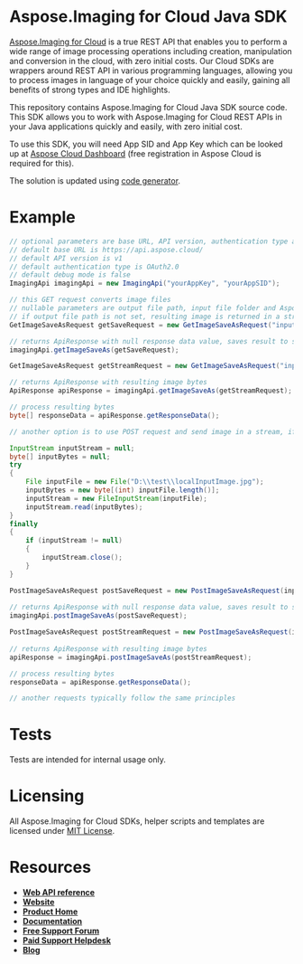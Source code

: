 # Aspose.Imaging for Cloud Java SDK
[Aspose.Imaging for Cloud](https://products.aspose.cloud/imaging/cloud) is a true REST API that enables you to perform a wide range of image processing operations including creation, manipulation and conversion in the cloud, with zero initial costs. Our Cloud SDKs are wrappers around REST API in various programming languages, allowing you to process images in language of your choice quickly and easily, gaining all benefits of strong types and IDE highlights. 

This repository contains Aspose.Imaging for Cloud Java SDK source code. This SDK allows you to work with Aspose.Imaging for Cloud REST APIs in your Java applications quickly and easily, with zero initial cost.

To use this SDK, you will need App SID and App Key which can be looked up at [Aspose Cloud Dashboard](https://dashboard.aspose.cloud/#/apps) (free registration in Aspose Cloud is required for this).

The solution is updated using [code generator](https://github.com/aspose-imaging-cloud/aspose-imaging-cloud-codegen).

# Example
```java
// optional parameters are base URL, API version, authentication type and debug mode
// default base URL is https://api.aspose.cloud/
// default API version is v1
// default authentication type is OAuth2.0
// default debug mode is false
ImagingApi imagingApi = new ImagingApi("yourAppKey", "yourAppSID");

// this GET request converts image files
// nullable parameters are output file path, input file folder and Aspose storage name (if you have more than one storage and want to use non-default one) 
// if output file path is not set, resulting image is returned in a stream; otherwise, it's saved at the specified path in the storage and null is returned
GetImageSaveAsRequest getSaveRequest = new GetImageSaveAsRequest("inputImage.jpg", "png", "ResultFolder/resultImage.png", "InputFolder", null);

// returns ApiResponse with null response data value, saves result to storage
imagingApi.getImageSaveAs(getSaveRequest);

GetImageSaveAsRequest getStreamRequest = new GetImageSaveAsRequest("inputImage.jpg", "png", null, "InputFolder", null);

// returns ApiResponse with resulting image bytes
ApiResponse apiResponse = imagingApi.getImageSaveAs(getStreamRequest);

// process resulting bytes
byte[] responseData = apiResponse.getResponseData();

// another option is to use POST request and send image in a stream, if it's not present in your storage

InputStream inputStream = null;
byte[] inputBytes = null;
try
{
	File inputFile = new File("D:\\test\\localInputImage.jpg");
	inputBytes = new byte[(int) inputFile.length()];
	inputStream = new FileInputStream(inputFile);
	inputStream.read(inputBytes);
}
finally
{
	if (inputStream != null)
	{
		inputStream.close();
	}
}

PostImageSaveAsRequest postSaveRequest = new PostImageSaveAsRequest(inputBytes, "png", "ResultFolder/resultImage.png", null);
	
// returns ApiResponse with null response data value, saves result to storage
imagingApi.postImageSaveAs(postSaveRequest);

PostImageSaveAsRequest postStreamRequest = new PostImageSaveAsRequest(inputBytes, "png", null, null);
	
// returns ApiResponse with resulting image bytes
apiResponse = imagingApi.postImageSaveAs(postStreamRequest);

// process resulting bytes
responseData = apiResponse.getResponseData();

// another requests typically follow the same principles
```

# Tests 
Tests are intended for internal usage only.

# Licensing
All Aspose.Imaging for Cloud SDKs, helper scripts and templates are licensed under [MIT License](LICENSE).

# Resources
+ [**Web API reference**](https://apireference.aspose.cloud/imaging/)
+ [**Website**](https://www.aspose.cloud)
+ [**Product Home**](https://products.aspose.cloud/imaging/cloud)
+ [**Documentation**](https://docs.aspose.cloud/display/imagingcloud/Home)
+ [**Free Support Forum**](https://forum.aspose.cloud/c/imaging)
+ [**Paid Support Helpdesk**](https://helpdesk.aspose.imaging/)
+ [**Blog**](https://blog.aspose.cloud/category/aspose-products/aspose.imaging-cloud/)